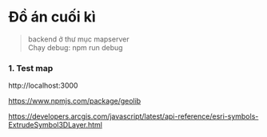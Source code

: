 # Đồ án cuối kì
>backend ở thư mục mapserver   
Chạy debug: npm run debug

### 1. Test map
http://localhost:3000


https://www.npmjs.com/package/geolib  

https://developers.arcgis.com/javascript/latest/api-reference/esri-symbols-ExtrudeSymbol3DLayer.html

